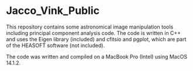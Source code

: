 # Jacco_Vink_Public
This repository contains some astronomical image manipulation tools including principal component analysis code. The code is written in C++ and uses the Eigen library (included) and cfitsio and pgplot, which are part of the HEASOFT software (not included).

The code was written and compiled on a MacBook Pro (Intel) using MacOS 14.1.2.
